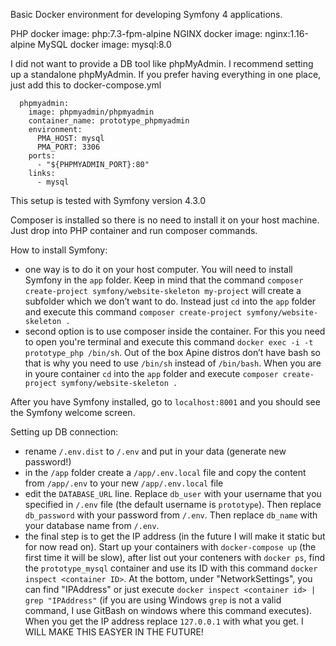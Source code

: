 Basic Docker environment for developing Symfony 4 applications.

PHP docker image: php:7.3-fpm-alpine
NGINX docker image: nginx:1.16-alpine
MySQL docker image: mysql:8.0

I did not want to provide a DB tool like phpMyAdmin. 
I recommend setting up a standalone phpMyAdmin. 
If you prefer having everything in one place, 
just add this to docker-compose.yml

```
  phpmyadmin:
    image: phpmyadmin/phpmyadmin
    container_name: prototype_phpmyadmin
    environment:
      PMA_HOST: mysql
      PMA_PORT: 3306
    ports:
      - "${PHPMYADMIN_PORT}:80"
    links:
      - mysql
```

This setup is tested with Symfony version 4.3.0

Composer is installed so there is no need to install it on your host machine. Just drop into PHP container and run composer commands.

How to install Symfony:

- one way is to do it on your host computer. 
You will need to install Symfony in the ```app``` folder. 
Keep in mind that the command ```composer create-project symfony/website-skeleton my-project``` will create a subfolder which we don’t want to do.
Instead just ```cd``` into the ```app``` folder and execute this command ```composer create-project symfony/website-skeleton .```
- second option is to use composer inside the container. 
For this you need to open you're terminal and execute this command 
```docker exec -i -t prototype_php /bin/sh```. 
Out of the box Apine distros don’t have bash so that is why 
you need to use ```/bin/sh``` instead of ```/bin/bash```. When you are in youre container ```cd``` into the ```app``` folder and execute ```composer create-project symfony/website-skeleton .```

After you have Symfony installed, go to ```localhost:8001``` and you should see the Symfony welcome screen.

Setting up DB connection:

- rename `/.env.dist` to `/.env` and put in your data (generate new password!)
- in the `/app` folder create a `/app/.env.local` file and copy the content from `/app/.env` to your new `/app/.env.local` file
- edit the `DATABASE_URL` line. Replace `db_user` with your username that you specified in `/.env` file (the default username is `prototype`). Then replace `db_password` with your password from `/.env`. Then replace `db_name` with your database name from `/.env`.
- the final step is to get the IP address (in the future I will make it static but for now read on). Start up your containers with `docker-compose up` (the first time it will be slow), after list out your conteners with `docker ps`, find the `prototype_mysql` container and use its ID with this command `docker inspect <container ID>`. At the bottom, under "NetworkSettings", you can find "IPAddress" or just execute `docker inspect <container id> | grep "IPAddress"` (if you are using Windows `grep` is not a valid command, I use GitBash on windows where this command executes). When you get the IP address replace `127.0.0.1` with what you get. I WILL MAKE THIS EASYER IN THE FUTURE!
